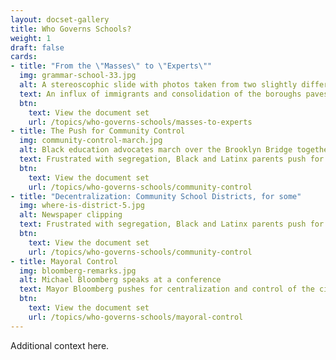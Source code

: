 ```yaml
---
layout: docset-gallery
title: Who Governs Schools?
weight: 1
draft: false
cards:
- title: "From the \"Masses\" to \"Experts\"" 
  img: grammar-school-33.jpg
  alt: A stereoscophic slide with photos taken from two slightly different angles shows around 100 schoolgirls seated in a large auditorium with several women teachers in the background.
  text: An influx of immigrants and consolidation of the boroughs paves the way for centralization and a "factory model" of education
  btn:
    text: View the document set
    url: /topics/who-governs-schools/masses-to-experts
- title: The Push for Community Control
  img: community-control-march.jpg
  alt: Black education advocates march over the Brooklyn Bridge together, arms linked. A large sign reads,"Self-Determination for Black Communities, Youth Against War & Fascism"
  text: Frustrated with segregation, Black and Latinx parents push for community control. 
  btn:
    text: View the document set
    url: /topics/who-governs-schools/community-control
- title: "Decentralization: Community School Districts, for some"
  img: where-is-district-5.jpg
  alt: Newspaper clipping
  text: Frustrated with segregation, Black and Latinx parents push for community control. 
  btn:
    text: View the document set
    url: /topics/who-governs-schools/community-control
- title: Mayoral Control
  img: bloomberg-remarks.jpg
  alt: Michael Bloomberg speaks at a conference
  text: Mayor Bloomberg pushes for centralization and control of the city's shools. 
  btn:
    text: View the document set
    url: /topics/who-governs-schools/mayoral-control
---
```


Additional context here.

